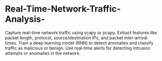 # Real-Time-Network-Traffic-Analysis-
Capture real-time network traffic using scapy or pcapy. Extract features like packet length, protocol, source/destination IPs, and packet inter-arrival times. Train a deep learning model (RNN) to detect anomalies and classify traffic as malicious or benign. Use real-time alerts for detecting intrusion attempts or anomalies in the network.
